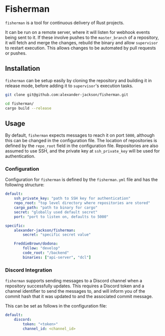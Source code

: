 # Fisherman

`fisherman` is a tool for continuous delivery of Rust projects.

It can be run on a remote server, where it will listen for webhook events being
sent to it. If these involve pushes to the `master_branch` of a repository, it
will fetch and merge the changes, rebuild the binary and allow `supervisor` to
restart execution. This allows changes to be automated by pull requests or
pushes.

## Installation

`fisherman` can be setup easily by cloning the repository and building it in
release mode, before adding it to `supervisor`'s execution tasks.

```bash
git clone git@github.com:alexander-jackson/fisherman.git

cd fisherman/
cargo build --release
```

## Usage

By default, `fisherman` expects messages to reach it on port `5000`, although
this can be changed in the configuration file. The location of repositories is
defined by the `repo_root` field in the configuration file. Repositories are
also assumed to use SSH, and the private key at `ssh_private_key` will be used
for authentication.

### Configuration

Configuration for `fisherman` is defined by the `fisherman.yml` file and has
the following structure:

```yaml
default:
    ssh_private_key: "path to SSH key for authentication"
    repo_root: "top level directory where repositories are stored"
    cargo_path: "path to binary for cargo"
    secret: "globally used default secret"
    port: "port to listen on, defaults to 5000"

specific:
    alexander-jackson/fisherman:
        secret: "specific secret value"

    FreddieBrown/dodona:
        follow: "develop"
        code_root: "/backend"
        binaries: ["api-server", "dcl"]
```

### Discord Integration

`fisherman` supports sending messages to a Discord channel when a repository
successfully updates. This requires a Discord token and a channel identifier to
send the messages to, and will inform you of the commit hash that it was
updated to and the associated commit message.

This can be set as follows in the configuration file:
```yaml
default:
    discord:
        token: "<token>"
        channel_id: <channel_id>
```

